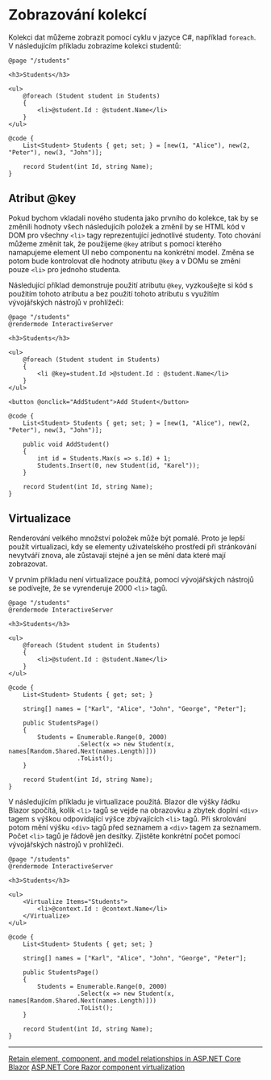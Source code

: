 # Zobrazování kolekcí

Kolekci dat můžeme zobrazit pomocí cyklu v jazyce C#, například ```foreach```. V následujícím příkladu zobrazíme kolekci studentů:

```razor
@page "/students"

<h3>Students</h3>

<ul>
    @foreach (Student student in Students)
    {
        <li>@student.Id : @student.Name</li>
    }
</ul>

@code {
    List<Student> Students { get; set; } = [new(1, "Alice"), new(2, "Peter"), new(3, "John")];

    record Student(int Id, string Name);
}
```
## Atribut @key

Pokud bychom vkladali nového studenta jako prvního do kolekce, tak by se změnili hodnoty všech následujícíh položek a změnil by se HTML kód v DOM pro všechny ```<li>``` tagy reprezentující jednotlivé studenty. Toto chování můžeme změnit tak, že použijeme ```@key``` atribut s pomocí kterého namapujeme element UI nebo componentu na konkrétní model. Změna se potom bude kontrolovat dle hodnoty atributu ```@key``` a v DOMu se změní pouze ```<li>``` pro jednoho studenta.

Následující příklad demonstruje použití atributu ```@key```, vyzkoušejte si kód s použitím tohoto atributu a bez použití tohoto atributu s využitím vývojářských nástrojů v prohlížeči:

```razor
@page "/students"
@rendermode InteractiveServer

<h3>Students</h3>

<ul>
    @foreach (Student student in Students)
    {
        <li @key=student.Id >@student.Id : @student.Name</li>
    }
</ul>

<button @onclick="AddStudent">Add Student</button>

@code {
    List<Student> Students { get; set; } = [new(1, "Alice"), new(2, "Peter"), new(3, "John")];

    public void AddStudent()
    {
        int id = Students.Max(s => s.Id) + 1;
        Students.Insert(0, new Student(id, "Karel"));
    }

    record Student(int Id, string Name);
}
```

## Virtualizace 

Renderování velkého množství položek může být pomalé. Proto je lepší použít virtualizaci, kdy se elementy uživatelského prostředí při stránkování nevytváří znova, ale zůstavají stejné a jen se mění data které mají zobrazovat.

V prvním příkladu není virtualizace použitá, pomocí vývojářských nástrojů se podívejte, že se vyrenderuje 2000 ```<li>``` tagů.

```razor
@page "/students"
@rendermode InteractiveServer

<h3>Students</h3>

<ul>
    @foreach (Student student in Students)
    {
        <li>@student.Id : @student.Name</li>
    }
</ul>

@code {
    List<Student> Students { get; set; }

    string[] names = ["Karl", "Alice", "John", "George", "Peter"];

    public StudentsPage()
    {
        Students = Enumerable.Range(0, 2000)
                   .Select(x => new Student(x, names[Random.Shared.Next(names.Length)]))
                   .ToList();
    }

    record Student(int Id, string Name);
}
```

V následujícím příkladu je virtualizace použitá. Blazor dle výšky řádku Blazor spočítá, kolik ``<li>`` tagů se vejde na obrazovku a zbytek doplní ```<div>``` tagem s výškou odpovídající výšce zbývajících ```<li>``` tagů. Při skrolování potom mění výšku ```<div>``` tagů před seznamem a ```<div>``` tagem za seznamem. Počet ```<li>``` tagů je řádově jen desítky. Zjistěte konkrétní počet pomocí vývojářských nástrojů v prohlížeči.

```razor
@page "/students"
@rendermode InteractiveServer

<h3>Students</h3>

<ul>
    <Virtualize Items="Students">
        <li>@context.Id : @context.Name</li>
    </Virtualize>
</ul>

@code {
    List<Student> Students { get; set; }

    string[] names = ["Karl", "Alice", "John", "George", "Peter"];

    public StudentsPage()
    {
        Students = Enumerable.Range(0, 2000)
                   .Select(x => new Student(x, names[Random.Shared.Next(names.Length)]))
                   .ToList();
    }

    record Student(int Id, string Name);
}
```

---
[Retain element, component, and model relationships in ASP.NET Core Blazor](https://learn.microsoft.com/en-us/aspnet/core/blazor/components/element-component-model-relationships?view=aspnetcore-8.0)
[ASP.NET Core Razor component virtualization](https://learn.microsoft.com/en-us/aspnet/core/blazor/components/virtualization?view=aspnetcore-8.0)